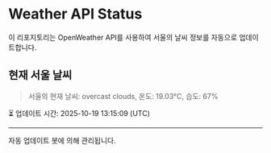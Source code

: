 
# Weather API Status

이 리포지토리는 OpenWeather API를 사용하여 서울의 날씨 정보를 자동으로 업데이트합니다.

## 현재 서울 날씨
> 서울의 현재 날씨: overcast clouds, 온도: 19.03°C, 습도: 67%

⏳ 업데이트 시간: 2025-10-19 13:15:09 (UTC)

---
자동 업데이트 봇에 의해 관리됩니다.
